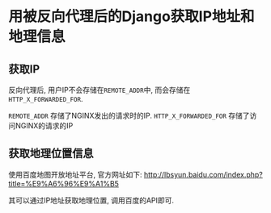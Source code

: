 # 用被反向代理后的Django获取IP地址和地理信息

## 获取IP
反向代理后, 用户IP不会存储在`REMOTE_ADDR`中, 而会存储在`HTTP_X_FORWARDED_FOR`.

`REMOTE_ADDR` 存储了NGINX发出的请求时的IP.
`HTTP_X_FORWARDED_FOR` 存储了访问NGINX的请求的IP

## 获取地理位置信息
使用百度地图开放地址平台, 官方网址如下:
http://lbsyun.baidu.com/index.php?title=%E9%A6%96%E9%A1%B5

其可以通过IP地址获取地理位置, 调用百度的API即可.